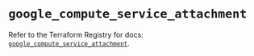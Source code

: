 # `google_compute_service_attachment`

Refer to the Terraform Registry for docs: [`google_compute_service_attachment`](https://registry.terraform.io/providers/hashicorp/google/6.43.0/docs/resources/compute_service_attachment).
